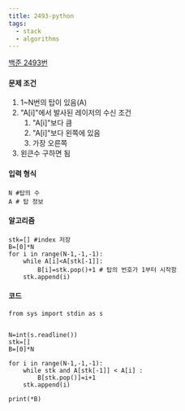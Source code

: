 ```yaml
---
title: 2493-python
tags:
  - stack
  - algorithms
---
```

[백준 2493번](https://www.acmicpc.net/problem/2493)

#### 문제 조건
1. 1~N번의 탑이 있음(A)
2. "A[i]"에서 발사된 레이저의 수신 조건
	1. "A[i]"보다 큼
	2.  "A[i]"보다 왼쪽에 있음
	3. 가장 오른쪽
3. 왼큰수 구하면 됨

#### 입력 형식

```
N #탑의 수
A # 탑 정보
```





#### 알고리즘
```
stk=[] #index 저장
B=[0]*N
for i in range(N-1,-1,-1):
	while A[i]<A[stk[-1]]:
		B[i]=stk.pop()+1 # 탑의 번호가 1부터 시작함
	stk.append(i)
```


#### 코드
```
from sys import stdin as s


N=int(s.readline())
stk=[]
B=[0]*N

for i in range(N-1,-1,-1):
    while stk and A[stk[-1]] < A[i] :
        B[stk.pop()]=i+1
    stk.append(i)
    
print(*B)
```


